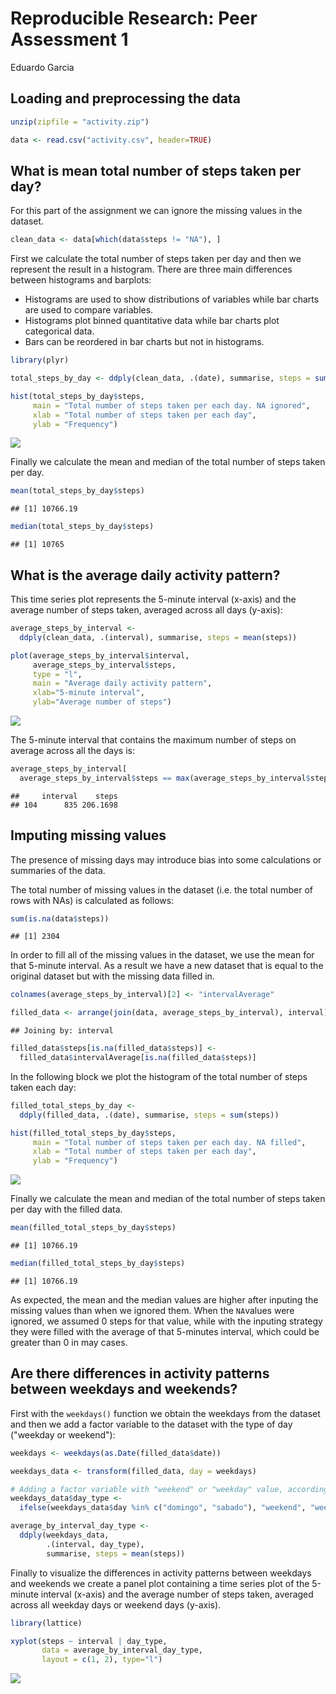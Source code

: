 # Reproducible Research: Peer Assessment 1
Eduardo Garcia  

## Loading and preprocessing the data


```r
unzip(zipfile = "activity.zip")

data <- read.csv("activity.csv", header=TRUE)
```

## What is mean total number of steps taken per day?

For this part of the assignment we can ignore the missing values in the dataset.


```r
clean_data <- data[which(data$steps != "NA"), ]
```

First we calculate the total number of steps taken per day and then we represent
the result in a histogram. There are three main differences between histograms 
and barplots:

* Histograms are used to show distributions of variables while bar charts are 
used to compare variables. 
* Histograms plot binned quantitative data while bar charts plot categorical 
data. 
* Bars can be reordered in bar charts but not in histograms.



```r
library(plyr)

total_steps_by_day <- ddply(clean_data, .(date), summarise, steps = sum(steps))

hist(total_steps_by_day$steps, 
     main = "Total number of steps taken per each day. NA ignored",
     xlab = "Total number of steps taken per each day",
     ylab = "Frequency")
```

![](PA1_template_files/figure-html/histogramNAIgnored-1.png)<!-- -->

Finally we calculate the mean and median of the total number of steps taken per 
day.


```r
mean(total_steps_by_day$steps)
```

```
## [1] 10766.19
```

```r
median(total_steps_by_day$steps)
```

```
## [1] 10765
```

## What is the average daily activity pattern?

This time series plot represents the 5-minute interval (x-axis) and the average 
number of steps taken, averaged across all days (y-axis):


```r
average_steps_by_interval <- 
  ddply(clean_data, .(interval), summarise, steps = mean(steps))

plot(average_steps_by_interval$interval, 
     average_steps_by_interval$steps, 
     type = "l", 
     main = "Average daily activity pattern",
     xlab="5-minute interval", 
     ylab="Average number of steps")
```

![](PA1_template_files/figure-html/AverageDailyActivityPattern-1.png)<!-- -->

The 5-minute interval that contains the maximum number of steps on average 
across all the days is:


```r
average_steps_by_interval[
  average_steps_by_interval$steps == max(average_steps_by_interval$steps),]
```

```
##     interval    steps
## 104      835 206.1698
```


## Imputing missing values

The presence of missing days may introduce bias into some calculations or 
summaries of the data.

The total number of missing values in the dataset (i.e. the total number of rows 
with NAs) is calculated as follows:


```r
sum(is.na(data$steps))
```

```
## [1] 2304
```

In order to fill all of the missing values in the dataset, we use the mean for 
that 5-minute interval. As a result we have a new dataset that is equal to the 
original dataset but with the missing data filled in.



```r
colnames(average_steps_by_interval)[2] <- "intervalAverage"

filled_data <- arrange(join(data, average_steps_by_interval), interval)
```

```
## Joining by: interval
```

```r
filled_data$steps[is.na(filled_data$steps)] <- 
  filled_data$intervalAverage[is.na(filled_data$steps)]
```

In the following block we plot the histogram of the total number of steps taken 
each day: 


```r
filled_total_steps_by_day <- 
  ddply(filled_data, .(date), summarise, steps = sum(steps))

hist(filled_total_steps_by_day$steps,
     main = "Total number of steps taken per each day. NA filled",
     xlab = "Total number of steps taken per each day",
     ylab = "Frequency")
```

![](PA1_template_files/figure-html/histogramFilledNA-1.png)<!-- -->

Finally we calculate the mean and median of the total number of steps taken per 
day with the filled data.


```r
mean(filled_total_steps_by_day$steps)
```

```
## [1] 10766.19
```

```r
median(filled_total_steps_by_day$steps)
```

```
## [1] 10766.19
```

As expected, the mean and the median values are higher after inputing the 
missing values than when we ignored them. When the `NA`values were ignored, we
assumed 0 steps for that value, while with the inputing strategy they were 
filled with the average of that 5-minutes interval, which could be greater than
0 in may cases.

## Are there differences in activity patterns between weekdays and weekends?

First with the `weekdays()` function we obtain the weekdays from the dataset and
then we add a factor variable to the dataset with the type of day ("weekday or 
weekend"):


```r
weekdays <- weekdays(as.Date(filled_data$date))

weekdays_data <- transform(filled_data, day = weekdays)

# Adding a factor variable with "weekend" or "weekday" value, accordingly
weekdays_data$day_type <- 
  ifelse(weekdays_data$day %in% c("domingo", "sabado"), "weekend", "weekday")

average_by_interval_day_type <- 
  ddply(weekdays_data, 
        .(interval, day_type), 
        summarise, steps = mean(steps))
```

Finally to visualize the differences in activity patterns between weekdays and 
weekends we create a panel plot containing a time series plot of the 5-minute 
interval (x-axis) and the average number of steps taken, averaged across all 
weekday days or weekend days (y-axis). 


```r
library(lattice)

xyplot(steps ~ interval | day_type,
       data = average_by_interval_day_type,
       layout = c(1, 2), type="l")
```

![](PA1_template_files/figure-html/weekdaysVsweekend-1.png)<!-- -->
